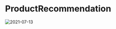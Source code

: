 # ProductRecommendation
![2021-07-13](https://user-images.githubusercontent.com/32933218/125441741-900a1adf-9ffd-4bac-a640-7444e1a58dad.png)
